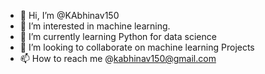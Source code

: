 - 👋 Hi, I’m @KAbhinav150
- 👀 I’m interested in machine learning.
- 🌱 I’m currently learning Python for data science
- 💞️ I’m looking to collaborate on machine learning Projects
- 📫 How to reach me @kabhinav150@gmail.com

<!---
KAbhinav150/KAbhinav150 is a ✨ special ✨ repository because its `README.md` (this file) appears on your GitHub profile.
You can click the Preview link to take a look at your changes.
--->
